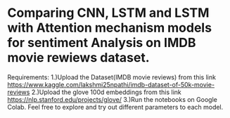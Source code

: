 # Comparing CNN, LSTM and LSTM with Attention mechanism models for sentiment Analysis on IMDB movie rewiews dataset.
Requirements:
1.)Upload the Dataset(IMDB movie reviews) from this link https://www.kaggle.com/lakshmi25npathi/imdb-dataset-of-50k-movie-reviews
2.)Upload the glove 100d embeddings from this link https://nlp.stanford.edu/projects/glove/
3.)Run the notebooks on Google Colab.
Feel free to explore and try out different parameters to each model.
